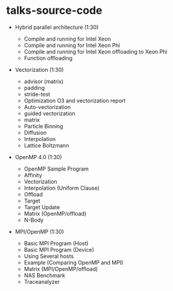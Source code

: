 # talks-source-code

* Hybrid parallel architecture (1:30)
  * Compile and running for Intel Xeon
  * Compile and running for Intel Xeon Phi
  * Compile and running for Intel Xeon offloading to Xeon Phi
  * Function offloading

* Vectorization (1:30)
  * advisor (matrix)
  * padding
  * stride-test
  * Optimization O3 and vectorization report
  * Auto-vectorization
  * guided vectorization
   * matrix
   * Particle Binning
   * Diffusion
   * Interpolation
   * Lattice Boltzmann
 
* OpenMP 4.0 (1:30)
  * OpenMP Sample Program
  * Affinity
  * Vectorization
   * Interpolation (Uniform Clause)
  * Offload
   * Target
   * Target Update
  * Matrix (OpenMP/offload)  
  * N-Body

* MPI/OpenMP (1:30) 
  * Basic MPI Program (Host)
  * Basic MPI Program (Device)
  * Using Several hosts
  * Example (Comparing OpenMP and MPI)
  * Matrix (MPI/OpenMP/offload)
  * NAS Benchmark
  * Traceanalyzer
